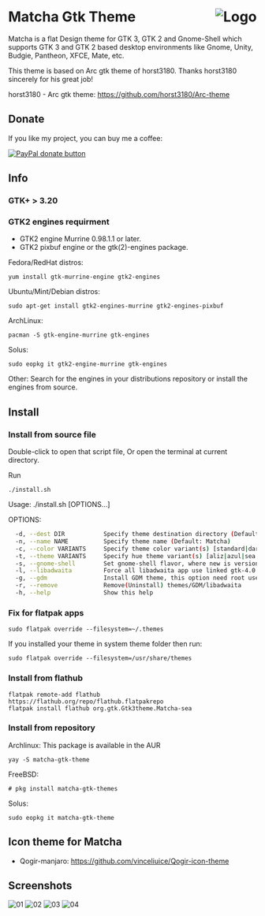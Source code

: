 <img src="https://github.com/vinceliuice/matcha/blob/imgs/logo.png" alt="Logo" align="right" /> Matcha Gtk Theme
======

Matcha is a flat Design theme for GTK 3, GTK 2 and Gnome-Shell which supports GTK 3 and GTK 2 based desktop environments like Gnome, Unity, Budgie, Pantheon, XFCE, Mate, etc.

This theme is based on Arc gtk theme of horst3180. Thanks horst3180 sincerely for his great job!

horst3180 - Arc gtk theme: https://github.com/horst3180/Arc-theme

## Donate

If you like my project, you can buy me a coffee:

<span class="paypal"><a href="https://www.paypal.me/vinceliuice" title="Donate to this project using Paypal"><img src="https://www.paypalobjects.com/webstatic/mktg/Logo/pp-logo-100px.png" alt="PayPal donate button" /></a></span>

## Info

### GTK+ > 3.20

### GTK2 engines requirment
- GTK2 engine Murrine 0.98.1.1 or later.
- GTK2 pixbuf engine or the gtk(2)-engines package.

Fedora/RedHat distros:

    yum install gtk-murrine-engine gtk2-engines

Ubuntu/Mint/Debian distros:

    sudo apt-get install gtk2-engines-murrine gtk2-engines-pixbuf

ArchLinux:

    pacman -S gtk-engine-murrine gtk-engines

Solus:

    sudo eopkg it gtk2-engine-murrine gtk-engines

Other:
Search for the engines in your distributions repository or install the engines from source.

## Install

### Install from source file

Double-click to open that script file,
Or open the terminal at current directory.

Run

    ./install.sh

Usage: ./install.sh [OPTIONS...]

OPTIONS:

```sh
  -d, --dest DIR           Specify theme destination directory (Default: /home/fedora/.themes)
  -n, --name NAME          Specify theme name (Default: Matcha)
  -c, --color VARIANTS     Specify theme color variant(s) [standard|dark] (Default: All variants)
  -t, --theme VARIANTS     Specify hue theme variant(s) [aliz|azul|sea|pueril] (Default: All variants)
  -s, --gnome-shell        Set gnome-shell flavor, where new is version 44.0 or later, [38|40|42|44] (Default: Auto detect)
  -l, --libadwaita         Force all libadwaita app use linked gtk-4.0 theme
  -g, --gdm                Install GDM theme, this option need root user authority! please run this with sudo
  -r, --remove             Remove(Uninstall) themes/GDM/libadwaita
  -h, --help               Show this help
```

### Fix for flatpak apps

    sudo flatpak override --filesystem=~/.themes

If you installed your theme in system theme folder then run:

    sudo flatpak override --filesystem=/usr/share/themes

### Install from flathub

    flatpak remote-add flathub https://flathub.org/repo/flathub.flatpakrepo
    flatpak install flathub org.gtk.Gtk3theme.Matcha-sea

### Install from repository

Archlinux:
This package is available in the AUR

    yay -S matcha-gtk-theme

FreeBSD:

    # pkg install matcha-gtk-themes

Solus:

    sudo eopkg it matcha-gtk-theme

## Icon theme for Matcha

- Qogir-manjaro:  https://github.com/vinceliuice/Qogir-icon-theme

## Screenshots

![01](https://github.com/vinceliuice/matcha/blob/imgs/Screenshot-01.png?raw=true)
![02](https://github.com/vinceliuice/matcha/blob/imgs/Screenshot-02.png?raw=true)
![03](https://github.com/vinceliuice/matcha/blob/imgs/Screenshot-03.png?raw=true)
![04](https://github.com/vinceliuice/matcha/blob/imgs/Screenshot-04.png?raw=true)
